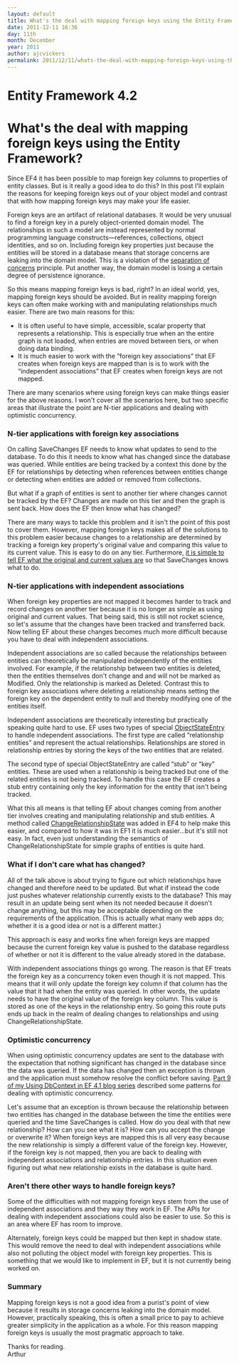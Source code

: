 ```yaml
---
layout: default
title: What's the deal with mapping foreign keys using the Entity Framework?
date: 2011-12-11 16:36
day: 11th
month: December
year: 2011
author: ajcvickers
permalink: 2011/12/11/whats-the-deal-with-mapping-foreign-keys-using-the-entity-framework/
---
```


# Entity Framework 4.2
# What's the deal with mapping foreign keys using the Entity Framework?

<p>Since EF4 it has been possible to map foreign key columns to properties of entity classes. But is it really a good idea to do this? In this post I'll explain the reasons for keeping foreign keys out of your object model and contrast that with how mapping foreign keys may make your life easier.</p><p>Foreign keys are an artifact of relational databases. It would be very unusual to find a foreign key in a purely object-oriented domain model. The relationships in such a model are instead represented by normal programming language constructs—references, collections, object identities, and so on. Including foreign key properties just because the entities will be stored in a database means that storage concerns are leaking into the domain model. This is a violation of the <a href="http://en.wikipedia.org/wiki/Separation_of_concerns">separation of concerns</a> principle. Put another way, the domain model is losing a certain degree of persistence ignorance.</p>  <p>So this means mapping foreign keys is bad, right? In an ideal world, yes, mapping foreign keys should be avoided. But in reality mapping foreign keys can often make working with and manipulating relationships much easier. There are two main reasons for this:</p>  <ul>   <li>It is often useful to have simple, accessible, scalar property that represents a relationship. This is especially true when an the entire graph is not loaded, when entries are moved between tiers, or when doing data binding.</li>    <li>It is much easier to work with the “foreign key associations” that EF creates when foreign keys are mapped than is is to work with the “independent associations” that EF creates when foreign keys are not mapped.</li> </ul>  <p>There are many scenarios where using foreign keys can make things easier for the above reasons. I won't cover all the scenarios here, but two specific areas that illustrate the point are N-tier applications and dealing with optimistic concurrency.</p>  <h3>N-tier applications with foreign key associations</h3>  <p>On calling SaveChanges EF needs to know what updates to send to the database. To do this it needs to know what has changed since the database was queried. While entities are being tracked by a context this done by the EF for relationships by detecting when references between entities change or detecting when entities are added or removed from collections.</p>  <p>But what if a graph of entities is sent to another tier where changes cannot be tracked by the EF? Changes are made on this tier and then the graph is sent back. How does the EF then know what has changed?</p>  <p>There are many ways to tackle this problem and it isn't the point of this post to cover them. However, mapping foreign keys makes all of the solutions to this problem easier because changes to a relationship are determined by tracking a foreign key property's original value and comparing this value to its current value. This is easy to do on any tier. Furthermore, <a href="https://docs.microsoft.com/archive/blogs/adonet/using-dbcontext-in-ef-4-1-part-5-working-with-property-values">it is simple to tell EF what the original and current values are</a> so that SaveChanges knows what to do.</p>  <h3>N-tier applications with independent associations</h3>  <p>When foreign key properties are not mapped it becomes harder to track and record changes on another tier because it is no longer as simple as using original and current values. That being said, this is still not rocket science, so let's assume that the changes have been tracked and transferred back. Now telling EF about these changes becomes much more difficult because you have to deal with independent associations.</p>  <p>Independent associations are so called because the relationships between entities can theoretically be manipulated independently of the entities involved. For example, if the relationship between two entities is deleted, then the entities themselves don't change and and will not be marked as Modified. Only the relationship is marked as Deleted. Contrast this to foreign key associations where deleting a relationship means setting the foreign key on the dependent entity to null and thereby modifying one of the entities itself.</p>  <p>Independent associations are theoretically interesting but practically speaking quite hard to use. EF uses two types of special <a href="http://msdn.microsoft.com/en-us/library/system.data.objects.objectstateentry.aspx">ObjectStateEntry</a> to handle independent associations. The first type are called “relationship entities” and represent the actual relationships. Relationships are stored in relationship entries by storing the keys of the two entities that are related.</p>  <p>The second type of special ObjectStateEntry are called “stub” or “key” entities. These are used when a relationship is being tracked but one of the related entities is not being tracked. To handle this case the EF creates a stub entry containing only the key information for the entity that isn't being tracked.</p>  <p>What this all means is that telling EF about changes coming from another tier involves creating and manipulating relationship and stub entities. A method called <a href="http://msdn.microsoft.com/en-us/library/system.data.objects.objectstatemanager.changerelationshipstate.aspx">ChangeRelationshipState</a> was added in EF4 to help make this easier, and compared to how it was in EF1 it is much easier…but it's still not easy. In fact, even just understanding the semantics of ChangeRelationshipState for simple graphs of entities is quite hard.</p>  <h3>What if I don't care what has changed?</h3>  <p>All of the talk above is about trying to figure out which relationships have changed and therefore need to be updated. But what if instead the code just pushes whatever relationship currently exists to the database? This may result in an update being sent when its not needed because it doesn't change anything, but this may be acceptable depending on the requirements of the application. (This is actually what many web apps do; whether it is a good idea or not is a different matter.)</p>  <p>This approach is easy and works fine when foreign keys are mapped because the current foreign key value is pushed to the database regardless of whether or not it is different to the value already stored in the database.</p>  <p>With independent associations things go wrong. The reason is that EF treats the foreign key as a concurrency token even though it is not mapped. This means that it will only update the foreign key column if that column has the value that it had when the entity was queried. In other words, the update needs to have the original value of the foreign key column. This value is stored as one of the keys in the relationship entry. So going this route puts ends up back in the realm of dealing changes to relationships and using ChangeRelationshipState.</p>  <h3>Optimistic concurrency</h3>  <p>When using optimistic concurrency updates are sent to the database with the expectation that nothing significant has changed in the database since the data was queried. If the data has changed then an exception is thrown and the application must somehow resolve the conflict before saving. <a href="https://docs.microsoft.com/archive/blogs/adonet/using-dbcontext-in-ef-4-1-part-9-optimistic-concurrency-patterns">Part 9 of my Using DbContext in EF 4.1 blog series</a> described some patterns for dealing with optimistic concurrency.</p>  <p>Let's assume that an exception is thrown because the relationship between two entities has changed in the database between the time the entities were queried and the time SaveChanges is called. How do you deal with that new relationship? How can you see what it is? How can you accept the change or overwrite it? When foreign keys are mapped this is all very easy because the new relationship is simply a different value of the foreign key. However, if the foreign key is not mapped, then you are back to dealing with independent associations and relationship entries. In this situation even figuring out what new relationship exists in the database is quite hard.</p>  <h3>Aren't there other ways to handle foreign keys?</h3>  <p>Some of the difficulties with not mapping foreign keys stem from the use of independent associations and they way they work in EF. The APIs for dealing with independent associations could also be easier to use. So this is an area where EF has room to improve.</p>  <p>Alternately, foreign keys could be mapped but then kept in shadow state. This would remove the need to deal with independent associations while also not polluting the object model with foreign key properties. This is something that we would like to implement in EF, but it is not currently being worked on.</p>  <h3>Summary</h3>  <p>Mapping foreign keys is not a good idea from a purist's point of view because it results in storage concerns leaking into the domain model. However, practically speaking, this is often a small price to pay to achieve greater simplicity in the application as a whole. For this reason mapping foreign keys is usually the most pragmatic approach to take.</p>  <p>Thanks for reading.   <br />Arthur</p>
